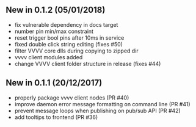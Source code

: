 ## New in 0.1.2 (05/01/2018)

* fix vulnerable dependency in docs target
* number pin min/max constraint 
* reset trigger bool pins after 10ms in service
* fixed double click string editing (fixes #50)
* filter VVVV core dlls during copying to zipped dir
* vvvv client modules added
* change VVVV client folder structure in release (fixes #44)

## New in 0.1.1 (20/12/2017)

* properly package vvvv client nodes (PR #40)
* improve daemon error message formatting on command line (PR #41)
* prevent message loops when publishing on pub/sub API (PR #42)
* add tooltips to frontend (PR #36)
